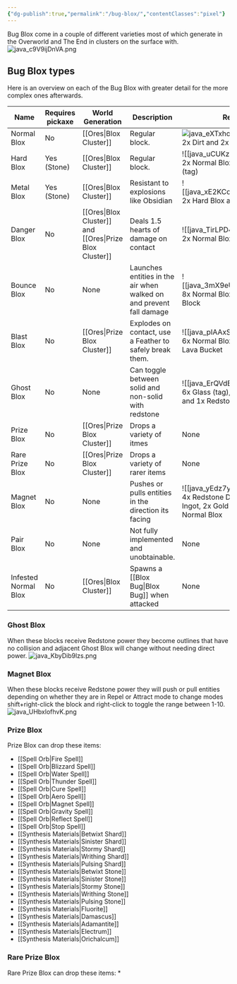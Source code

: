 ```yaml
---
{"dg-publish":true,"permalink":"/bug-blox/","contentClasses":"pixel"}
---
```


Bug Blox come in a couple of different varieties most of which generate in the Overworld and The End in clusters on the surface with. ![java_c9V9ijDnVA.png](/img/user/java_c9V9ijDnVA.png)

## Bug Blox types
Here is an overview on each of the Bug Blox with greater detail for the more complex ones afterwards.

| Name                 | Requires pickaxe | World Generation                                        | Description                                                         | Recipe                                                                                             |     |
| -------------------- | ---------------- | ------------------------------------------------------- | ------------------------------------------------------------------- | -------------------------------------------------------------------------------------------------- | --- |
| Normal Blox          | No               | [[Ores\|Blox Cluster]]                                  | Regular block.                                                      | ![java_eXTxho0Uhn.png\|250](/img/user/java_eXTxho0Uhn.png)<br> 2x Dirt and 2x Stone (tag)                    |     |
| Hard Blox            | Yes (Stone)      | [[Ores\|Blox Cluster]]                                  | Regular block.                                                      | ![[java_uCUKzddZlU.png\|250]]<br>2x Normal Blox and 2x Stone (tag)                                 |     |
| Metal Blox           | Yes (Stone)      | [[Ores\|Blox Cluster]]                                  | Resistant to explosions like Obsidian                               | ![[java_xE2KCofVWU.png\|250]]<br>2x Hard Blox and 2x Iron Ingot                                    |     |
| Danger Blox          | No               | [[Ores\|Blox Cluster]] and [[Ores\|Prize Blox Cluster]] | Deals 1.5 hearts of damage on contact                               | ![[java_TirLPD4XMk.png\|250]]<br>2x Normal Blox and 2x Cactus                                      |     |
| Bounce Blox          | No               | None                                                    | Launches entities in the air when walked on and prevent fall damage | ![[java_3mX9eUsrnS.png\|250]]<br>8x Normal Blox and 1x Slime Block                                 |     |
| Blast Blox           | No               | [[Ores\|Prize Blox Cluster]]                            | Explodes on contact, use a Feather to safely break them.            | ![[java_pIAAxSU7Ha.png\|250]]<br>6x Normal Blox, 2x TNT and 1x Lava Bucket                         |     |
| Ghost Blox           | No               | None                                                    | Can toggle between solid and non-solid with redstone                | ![[java_ErQVdBqhAt.png\|250]]<br>6x Glass (tag), 2x Normal Blox and 1x Redstone Block              |     |
| Prize Blox           | No               | [[Ores\|Prize Blox Cluster]]                            | Drops a variety of itmes                                            | None                                                                                               |     |
| Rare Prize Blox      | No               | [[Ores\|Prize Blox Cluster]]                            | Drops a variety of rarer items                                      | None                                                                                               |     |
| Magnet Blox          | No               | None                                                    | Pushes or pulls entities in the direction its facing                | ![[java_yEdz7yOjhd.png\|250]]<br>4x Redstone Dust, 2x Iron Ingot, 2x Gold Ingot and 1x Normal Blox |     |
| Pair Blox            | No               | None                                                    | Not fully implemented and unobtainable.                             | None                                                                                               |     |
| Infested Normal Blox | No               | [[Ores\|Blox Cluster]]                                  | Spawns a [[Blox Bug\|Blox Bug]] when attacked                                 | None                                                                                               |     |
### Ghost Blox
When these blocks receive Redstone power they become outlines that have no collision and adjacent Ghost Blox will change without needing direct power.
![java_KbyDib9lzs.png](/img/user/java_KbyDib9lzs.png)

### Magnet Blox
When these blocks receive Redstone power they will push or pull entities depending on whether they are in Repel or Attract mode to change modes shift+right-click the block and right-click to toggle the range between 1-10.
![java_UHbxlofhvK.png](/img/user/java_UHbxlofhvK.png)

### Prize Blox
Prize Blox can drop these items:
* [[Spell Orb\|Fire Spell]]
* [[Spell Orb\|Blizzard Spell]]
* [[Spell Orb\|Water Spell]]
* [[Spell Orb\|Thunder Spell]]
* [[Spell Orb\|Cure Spell]]
* [[Spell Orb\|Aero Spell]]
* [[Spell Orb\|Magnet Spell]]
* [[Spell Orb\|Gravity Spell]]
* [[Spell Orb\|Reflect Spell]]
* [[Spell Orb\|Stop Spell]]
* [[Synthesis Materials\|Betwixt Shard]]
* [[Synthesis Materials\|Sinister Shard]]
* [[Synthesis Materials\|Stormy Shard]]
* [[Synthesis Materials\|Writhing Shard]]
* [[Synthesis Materials\|Pulsing Shard]]
* [[Synthesis Materials\|Betwixt Stone]]
* [[Synthesis Materials\|Sinister Stone]]
* [[Synthesis Materials\|Stormy Stone]]
* [[Synthesis Materials\|Writhing Stone]]
* [[Synthesis Materials\|Pulsing Stone]]
* [[Synthesis Materials\|Fluorite]]
* [[Synthesis Materials\|Damascus]]
* [[Synthesis Materials\|Adamantite]]
* [[Synthesis Materials\|Electrum]]
* [[Synthesis Materials\|Orichalcum]]

### Rare Prize Blox
Rare Prize Blox can drop these items:
* 

